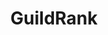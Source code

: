 ---
title: GuildRank
permalink: /GuildRank
type: Class
subclass-of: https://schema.org/Enumeration
subclass-chain:
  - https://schema.org/Thing
  - https://schema.org/Intangible
class-comment: An enumeration of guild ranks.
members:
  - /Bronze
  - /Silver
  - /Gold
  - /Mithril
  - /Orihalcum
  - /Black
---